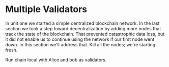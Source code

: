 Multiple Validators
===================
In unit one we started a simple centralized blockchain network. In the last section we took a step toward decentralization by adding more nodes that track the state of the blockchain. That prevented catastrophic data loss, but it did not enable us to continue using the network if our first node went down. In this section we'll address that. Kill all the nodes; we're starting fresh.

Run chain local with Alice and bob as validators.

